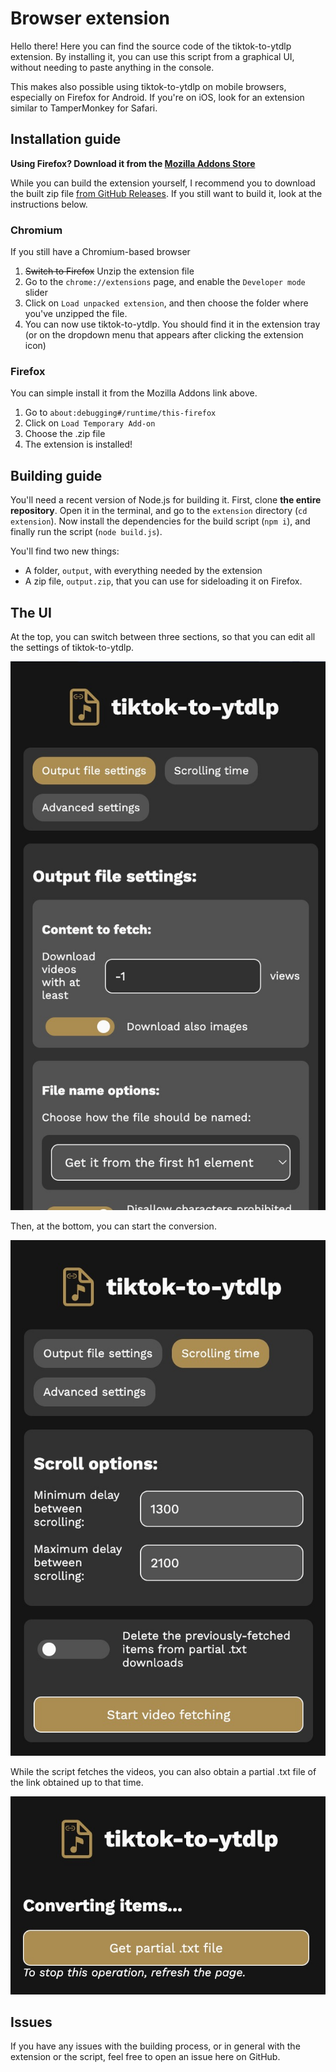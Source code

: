 # Browser extension

Hello there! Here you can find the source code of the tiktok-to-ytdlp extension.
By installing it, you can use this script from a graphical UI, without needing
to paste anything in the console.

This makes also possible using tiktok-to-ytdlp on mobile browsers, especially on
Firefox for Android. If you're on iOS, look for an extension similar to
TamperMonkey for Safari.

## Installation guide

**Using Firefox? Download it from the
[Mozilla Addons Store](https://addons.mozilla.org/it/firefox/addon/tiktok-to-ytdlp/)**

While you can build the extension yourself, I recommend you to download the
built zip file
[from GitHub Releases](https://github.com/Dinoosauro/tiktok-to-ytdlp/releases/latest).
If you still want to build it, look at the instructions below.

### Chromium

If you still have a Chromium-based browser

1. ~~Switch to Firefox~~ Unzip the extension file
2. Go to the `chrome://extensions` page, and enable the `Developer mode` slider
3. Click on `Load unpacked extension`, and then choose the folder where you've
   unzipped the file.
4. You can now use tiktok-to-ytdlp. You should find it in the extension tray (or
   on the dropdown menu that appears after clicking the extension icon)

### Firefox

You can simple install it from the Mozilla Addons link above.

1. Go to `about:debugging#/runtime/this-firefox`
2. Click on `Load Temporary Add-on`
3. Choose the .zip file
4. The extension is installed!

## Building guide

You'll need a recent version of Node.js for building it. First, clone **the
entire repository**. Open it in the terminal, and go to the `extension`
directory (`cd extension`). Now install the dependencies for the build script
(`npm i`), and finally run the script (`node build.js`).

You'll find two new things:

- A folder, `output`, with everything needed by the extension
- A zip file, `output.zip`, that you can use for sideloading it on Firefox.

## The UI

At the top, you can switch between three sections, so that you can edit all the
settings of tiktok-to-ytdlp.

![The main UI](./readme_images/MainUI.jpg)

Then, at the bottom, you can start the conversion.

![The scroll UI, with the button to start the operation visible](./readme_images/ScrollUI.jpg)

While the script fetches the videos, you can also obtain a partial .txt file of
the link obtained up to that time.

![The UI while the conversion is being done](./readme_images/ConvertingUI.jpg)

## Issues

If you have any issues with the building process, or in general with the
extension or the script, feel free to open an issue here on GitHub.
